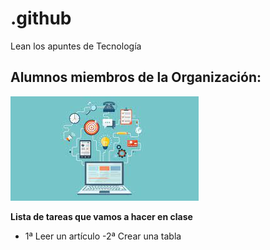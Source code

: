 # .github

Lean los apuntes de Tecnología 

## Alumnos miembros de la Organización:

![Foto](/profile/logos/descarga.jpg)

**Lista de tareas que vamos a hacer en clase**

  - 1ª Leer un artículo
  -2ª Crear una tabla

  